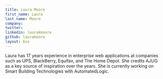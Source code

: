 ```yaml
---
title: Laura Moore
first_name: Laura
last_name: Moore
company:
twitter:
linkedin: laurakmoore
github: lauramoore
layout: bio
---
```

Laura has 17 years experience in enterprise web applications at companies such as UPS, BlackBerry, Equifax, and The Home Depot. She credits AJUG as a key source of inspiration over the years. She is currently working on Smart Building Technologies with AutomatedLogic.
